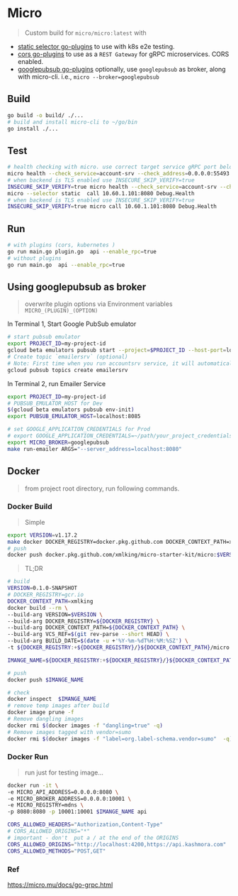# Micro

> Custom build for `micro/micro:latest` with

- [static selector go-plugins](https://github.com/micro/go-plugins/tree/master/client/selector/static) to use with k8s e2e testing.
- [cors go-plugins](https://github.com/micro/go-plugins/tree/master/micro/cors) to use as a `REST Gateway` for gRPC microservices. CORS enabled.
- [googlepubsub go-plugins](https://github.com/micro/go-plugins/tree/master/broker/googlepubsub) optionally, use `googlepubsub` as broker, along with micro-cli. i.e., `micro --broker=googlepubsub`

## Build

```bash
go build -o build/ ./...
# build and install micro-cli to ~/go/bin
go install ./...
```

## Test

```bash
# health checking with micro. use correct target service gRPC port below
micro health --check_service=account-srv --check_address=0.0.0.0:55493
# when backend is TLS enabled use INSECURE_SKIP_VERIFY=true
INSECURE_SKIP_VERIFY=true micro health --check_service=account-srv --check_address=0.0.0.0:55493
micro --selector static  call 10.60.1.101:8080 Debug.Health
# when backend is TLS enabled use INSECURE_SKIP_VERIFY=true
INSECURE_SKIP_VERIFY=true micro call 10.60.1.101:8080 Debug.Health
```

## Run

```bash
# with plugins (cors, kubernetes )
go run main.go plugin.go  api --enable_rpc=true
# without plugins
go run main.go  api --enable_rpc=true
```

## Using googlepubsub as broker

> overwrite plugin options via Environment variables `MICRO_(PLUGIN)_(OPTION)`

In Terminal 1, Start Google PubSub emulator

```bash
# start pubsub emulator
export PROJECT_ID=my-project-id
gcloud beta emulators pubsub start --project=$PROJECT_ID --host-port=localhost:8085
# Create topic `emailersrv` (optional)
# Note: First time when you run accountsrv service, it will automatically create topic
gcloud pubsub topics create emailersrv
```

In Terminal 2, run Emailer Service

```bash
export PROJECT_ID=my-project-id
# PUBSUB_EMULATOR_HOST for Dev
$(gcloud beta emulators pubsub env-init)
export PUBSUB_EMULATOR_HOST=localhost:8085

# set GOOGLE_APPLICATION_CREDENTIALS for Prod
# export GOOGLE_APPLICATION_CREDENTIALS=~/path/your_project_credentials.json
export MICRO_BROKER=googlepubsub
make run-emailer ARGS="--server_address=localhost:8080"
```

## Docker

> from project root directory, run following commands.

### Docker Build

> Simple

```bash
export VERSION=v1.17.2
make docker DOCKER_REGISTRY=docker.pkg.github.com DOCKER_CONTEXT_PATH=xmlking/micro-starter-kit VERSION=$VERSION GO_MICRO_VERSION=$VERSION
# push
docker push docker.pkg.github.com/xmlking/micro-starter-kit/micro:$VERSION
```

> TL;DR

```bash
# build
VERSION=0.1.0-SNAPSHOT
# DOCKER_REGISTRY=gcr.io
DOCKER_CONTEXT_PATH=xmlking
docker build --rm \
--build-arg VERSION=$VERSION \
--build-arg DOCKER_REGISTRY=${DOCKER_REGISTRY} \
--build-arg DOCKER_CONTEXT_PATH=${DOCKER_CONTEXT_PATH} \
--build-arg VCS_REF=$(git rev-parse --short HEAD) \
--build-arg BUILD_DATE=$(date -u +'%Y-%m-%dT%H:%M:%SZ') \
-t ${DOCKER_REGISTRY:+${DOCKER_REGISTRY}/}${DOCKER_CONTEXT_PATH}/micro:${VERSION} .

IMANGE_NAME=${DOCKER_REGISTRY:+${DOCKER_REGISTRY}/}${DOCKER_CONTEXT_PATH}/micro:${VERSION}

# push
docker push $IMANGE_NAME

# check
docker inspect  $IMANGE_NAME
# remove temp images after build
docker image prune -f
# Remove dangling images
docker rmi $(docker images -f "dangling=true" -q)
# Remove images tagged with vendor=sumo
docker rmi $(docker images -f "label=org.label-schema.vendor=sumo"  -q)
```

### Docker Run

> run just for testing image...

```bash
docker run -it \
-e MICRO_API_ADDRESS=0.0.0.0:8080 \
-e MICRO_BROKER_ADDRESS=0.0.0.0:10001 \
-e MICRO_REGISTRY=mdns \
-p 8080:8080 -p 10001:10001 $IMANGE_NAME api
```

```bash
CORS_ALLOWED_HEADERS="Authorization,Content-Type"
# CORS_ALLOWED_ORIGINS="*"
# important - don't  put a / at the end of the ORIGINS
CORS_ALLOWED_ORIGINS="http://localhost:4200,https://api.kashmora.com"
CORS_ALLOWED_METHODS="POST,GET"
```

### Ref

<https://micro.mu/docs/go-grpc.html>
